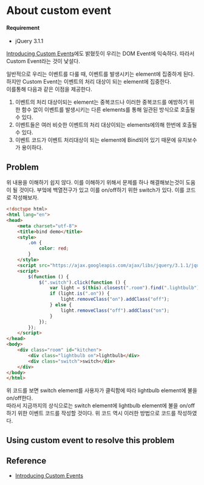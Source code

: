 # About custom event

#### Requirement

* jQuery 3.1.1 

[Introducing Custom Events](https://learn.jquery.com/events/introduction-to-custom-events/)에도 밝혔듯이 우리는 DOM Event에 익숙하다. 따라서 Custom Event라는 것이 낯설다.  

일반적으로 우리는 이벤트를 다룰 때, 이벤트를 발생시키는 element에 집중하게 된다. 하지만 Custom Event는 이벤트의 처리 대상이 되는 element에 집중한다.  
이를통해 다음과 같은 이점을 제공한다. 

1. 이벤트의 처리 대상이되는 element는 중복코드나 이러한 중복코드를 예방하기 위한 함수 없이 이벤트를 발생시키는 다른 elements를 통해 일관된 방식으로 호출될 수 있다. 
2. 이벤트들은 여러 비슷한 이벤트의 처리 대상이되는 elements에의해 한번에 호출될 수 있다. 
3. 이벤트 코드가 이벤트 처리대상이 되는 element에 Bind되어 있기 때문에 유지보수가 용이하다. 


## Problem

위 내용을 이해하기 쉽지 않다. 이를 이해하기 위해서 문제를 하나 해결해보는것이 도움이 될 것이다. 
부엌에 백열전구가 있고 이를 on/off하기 위한 switch가 있다. 이를 코드로 작성해보자. 

```html
<!doctype html>
<html lang="en">
<head>
    <meta charset="utf-8">
    <title>bind demo</title>
    <style>
        .on {
            color: red;
        }
    </style>
    <script src="https://ajax.googleapis.com/ajax/libs/jquery/3.1.1/jquery.min.js"></script>
    <script>
        $(function () {
            $(".switch").click(function () {
                var light = $(this).closest(".room").find(".lightbulb");
                if (light.is(".on")) {
                    light.removeClass("on").addClass("off");
                } else {
                    light.removeClass("off").addClass("on");
                }
            });
        });
    </script>
</head>
<body>
    <div class="room" id="kitchen">
        <div class="lightbulb on">lightbulb</div>
        <div class="switch">switch</div>
    </div>
</body>
</html>
```

위 코드를 보면 switch element를 사용자가 클릭함에 따라 lightbulb element에 불을 on/off한다.  
따라서 지금까지의 상식으로는 switch element에 lightbulb element에 불을 on/off하기 위한 이벤트 코드를 작성할 것이다. 
위 코드 역시 이러한 방법으로 코드를 작성하였다. 

## Using custom event to resolve this problem





## Reference

* [Introducing Custom Events](https://learn.jquery.com/events/introduction-to-custom-events/)